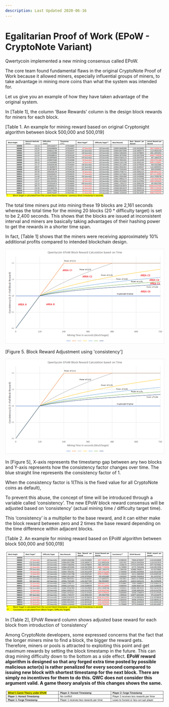 ```yaml
---
description: Last Updated 2020-06-16
---
```


# Egalitarian Proof of Work \(EPoW - CryptoNote Variant\)

Qwertycoin implemented a new mining consensus called EPoW.

The core team found fundamental flaws in the original CryptoNote Proof of Work because it allowed miners, especially influential groups of miners, to take advantage in mining more coins than what the system was intended for.

Let us give you an example of how they have taken advantage of the original system.

In \[Table 1\], the column 'Base Rewards' column is the design block rewards for miners for each block.

\[Table 1. An example for mining reward based on original Cryptonight algorithm between block 500,000 and 500,019\]

![](.gitbook/assets/3%20%281%29.png)

The total time miners put into mining these 19 blocks are 2,161 seconds whereas the total time for the mining 20 blocks \(20 \* difficulty target\) is set to be 2,400 seconds. This shows that the blocks are issued at inconsistent interval and miners are basically taking advantages of their hashing power to get the rewards in a shorter time span.

In fact, \[Table 1\] shows that the miners were receiving approximately 10% additional profits compared to intended blockchain design.



![](.gitbook/assets/epow-reward-graph-area-marking.png)

\[Figure 5. Block Reward Adjustment using 'consistency'\]

![Mining Reward Graph after EPoW](.gitbook/assets/epow-reward-graph.png)

In \[Figure 5\], X-axis represents the timestamp gap between any two blocks and Y-axis represents how the consistency factor changes over time. The blue straight line represents the consistency factor of 1.

When the consistency factor is 1\(This is the fixed value for all CryptoNote coins as default\), 



To prevent this abuse, the concept of time will be introduced through a variable called ‘consistency’. The new EPoW block reward consensus will be adjusted based on ‘consistency’ \(actual mining time / difficulty target time\). 

This ‘consistency’ is a multiplier to the base reward, and it can either make the block reward between zero and 2 times the base reward depending on the time difference within adjacent blocks.  

\[Table 2. An example for mining reward based on EPoW algorithm between block 500,000 and 500,019\]

![Click to enlarge the table](.gitbook/assets/2%20%281%29.png)

In \[Table 2\], EPoW Reward column shows adjusted base reward for each block from introduction of ‘consistency’

Among CryptoNote developers, some expressed concerns that the fact that the longer miners mine to find a block, the bigger the reward gets. Therefore, miners or pools is attracted to exploiting this point and get maximum rewards by setting the block timestamp in the future. This can drag mining difficulty down to the bottom as a side effect. **EPoW reward algorithm is designed so that any forged extra time posted by possible malicious actor\(s\) is rather penalized for every second compared to issuing new block with shortest timestamp for the next block. There are simply no incentives for them to do this. QWC does not consider this argument valid. A game theory analysis of this changes shows the same.**

![Click to enlarge the table](.gitbook/assets/game-theory.png)


